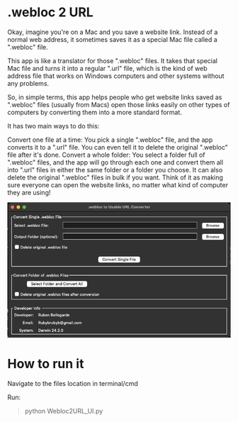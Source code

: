 <h1>
.webloc 2 URL
</h1>


Okay, imagine you're on a Mac and you save a website link. Instead of a normal web address, it sometimes saves it as a special Mac file called a ".webloc" file.

This app is like a translator for those ".webloc" files. It takes that special Mac file and turns it into a regular ".url" file, which is the kind of web address file that works on Windows computers and other systems without any problems.

So, in simple terms, this app helps people who get website links saved as ".webloc" files (usually from Macs) open those links easily on other types of computers by converting them into a more standard format.

It has two main ways to do this:

Convert one file at a time: You pick a single ".webloc" file, and the app converts it to a ".url" file. You can even tell it to delete the original ".webloc" file after it's done.
Convert a whole folder: You select a folder full of ".webloc" files, and the app will go through each one and convert them all into ".url" files in either the same folder or a folder you choose. It can also delete the original ".webloc" files in bulk if you want.
Think of it as making sure everyone can open the website links, no matter what kind of computer they are using!


![Screenshot of the app](images/Screenshot1.png)

<h1>
How to run it 
</h1>

Navigate to the files location in terminal/cmd

Run:
> python  Webloc2URL_UI.py

